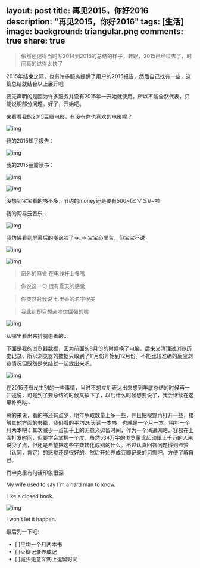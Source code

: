 layout: post
title: 再见2015，你好2016
description: "再见2015，你好2016"
tags: [生活]
image:
background: triangular.png
comments: true
share: true
---

>依然还记得当时写2014到2015的总结的样子，转眼，2015已经过去了，时间真的过得太快了

2015年结束之际，也有许多服务提供了用户的2015报告，然后自己找有一些，这篇总结就结合以上展开吧

要先声明的是因为许多服务并没有2015年一开始就使用，所以不能全然代表，只能说明部分问题。好了，开始吧。

来看看我的2015豆瓣电影，有没有你也喜欢的电影呢？

![img](./images/article/2016-1-1/1.png)

我的2015知乎报告：

![img](./images/article/2016-1-1/2.png)

我的2015豆瓣读书：

![img](./images/article/2016-1-1/3.png)

![img](./images/article/2016-1-1/4.png)

没想到宝宝看的书不多，节约的money还是要有500~\(≧▽≦)/~啦

我的网易云音乐：

![img](./images/article/2016-1-1/6.png)

我仿佛看到屏幕后的嘲讽脸了→_→  宝宝心里苦，但宝宝不说

![img](./images/article/2016-1-1/7.png)

![img](./images/article/2016-1-1/8.png)

>窗外的麻雀 在电线杆上多嘴

>你说这一句 很有夏天的感觉

>你突然对我说 七里香的名字很美

>我此刻却只想亲吻你倔强的嘴

![img](./images/article/2016-1-1/9.png)

从哪里看出来抖腿患者的...

下面是我的浏览器数据，因为前面的8月份的时候换了电脑，后来又清理过浏览历史记录，所以浏览器的数据只取到了11月份开始到12月份。不能比较准确的反应浏览情况但既然是总结就一起放出来吧。

![img](./images/article/2016-1-1/5.png)

在2015还有发生别的一些事情，当时不想立刻表达出来想到年底总结的时候再一并述说，可是到了要总结的时候又放下了，以后什么时候想要说了，我会继续在这里补充哒~

总的来说，看的书还有点少，明年争取数量上多一些，并且把视野再打开一些，接触其他方面的书籍，我们看的平均26天读一本书，也就是一个月一本，明年一个月两本吧；其次减少一点知乎上的无意义逗留时间，作为一个消遣网站，容易在上面打发时间，但要学会掌握一个度，虽然534万字的浏览量比起动辄上千万的人来说少了点，但还是希望把这些字数转化成别的什么。不过认真回答问题得到点赞（认同，肯定）的感觉还是很好的。然后开始养成豆瓣记录的习惯吧，方便了解自己。

肖申克里有句话印象很深

My wife used to say I`m a hard man to know.

Like a closed book.

![img](./images/article/2016-1-1/10.png)

I won`t let it happen.

最后列一下吧:

- [ ]平均一个月两本书
- [ ]豆瓣记录养成记
- [ ]减少无意义网上逗留时间